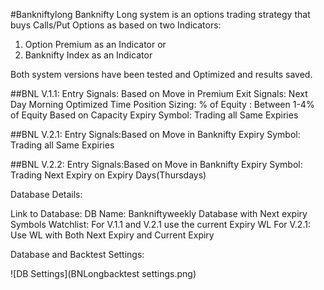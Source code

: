 #Bankniftylong
Banknifty Long system is an options trading strategy that buys Calls/Put Options as based on two Indicators: 
1. Option Premium as an Indicator or 
2. Banknifty Index as an Indicator

Both system versions have been tested and Optimized and results saved. 

##BNL V.1.1:
Entry Signals: Based on Move in Premium
Exit Signals:  Next Day Morning Optimized Time
Position Sizing: % of Equity : Between 1-4% of Equity Based on Capacity 
Expiry Symbol: Trading all Same Expiries

##BNL V.2.1:
Entry Signals:Based on Move in Banknifty
Expiry Symbol: Trading all Same Expiries

##BNL V.2.2:
Entry Signals:Based on Move in Banknifty
Expiry Symbol: Trading Next Expiry on Expiry Days(Thursdays)

Database Details:

Link to Database:
DB Name: Bankniftyweekly Database with Next expiry Symbols
Watchlist: 
For V.1.1 and V.2.1 use the current Expiry WL
For V.2.1: Use WL with Both Next Expiry and Current Expiry

Database and Backtest Settings:

![DB Settings](BNLongbacktest settings.png)



